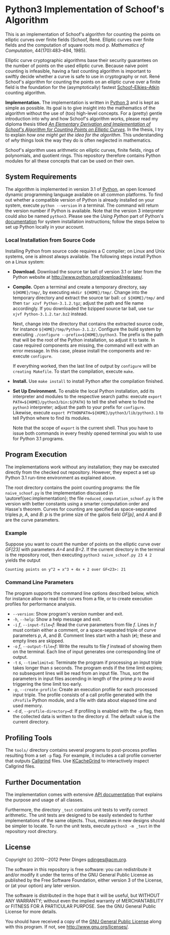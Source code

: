 Python3 Implementation of Schoof's Algorithm
============================================

This is an implementation of Schoof's algorithm for counting the
points on elliptic curves over finite fields (Schoof, René. Elliptic
curves over finite fields and the computation of square roots mod
p. *Mathematics of Computation*, 44(170):483–494, 1985).

Elliptic curve cryptographic algorithms base their security guarantees
on the number of points on the used elliptic curve.  Because naive
point counting is infeasible, having a fast counting algorithm is
important to swiftly decide whether a curve is safe to use in
cryptography or not.  René Schoof's algorithm for counting the points
on an elliptic curve over a finite field is the foundation for the
(asymptotically) fastest [Schoof–Elkies–Atkin][sea-algorithm] counting
algorithm.


**Implementation.**
The implementation is written in [Python 3][python] and is kept as
simple as possible.  Its goal is to give insight into the mathematics
of the algorithm without the use of (too) high-level concepts.  For a
(pretty) gentle introduction into why and how Schoof's algorithm
works, please read my diploma thesis titled
[*An Elementary Derivation and Implementation of Schoof's Algorithm for Counting Points on Elliptic Curves*][thesis].
In the thesis, I try to explain *how one might get the idea for the
algorithm*.  This understanding of *why* things look the way they do
is often neglected in mathematics.

Schoof's algorithm uses arithmetic on elliptic curves, finite fields,
rings of polynomials, and quotient rings.  This repository therefore
contains Python modules for all these concepts that can be used on
their own.


System Requirements
-------------------

The algorithm is implemented in version 3.1 of [Python][python], an
open licensed dynamic programming language available on all common
platforms.  To find out whether a compatible version of Python is
already installed on your system, execute `python --version` in a
terminal.  The command will return the version number if Python is
available.  Note that the version 3 interpreter could also be named
`python3`.  Please see the *Using Python* part of Python's
[documentation][python-using] for system installation instructions;
follow the steps below to set up Python locally in your account.


### Local Installation from Source Code

Installing Python from source code requires a C compiler; on Linux and
Unix systems, one is almost always available.  The following steps
install Python on a Linux system:

* **Download.** Download the source tar ball of version 3.1 or later
  from the Python website at
  <http://www.python.org/download/releases/>.
* **Compile.** Open a terminal and create a temporary directory, say
  `${HOME}/tmp/`, by executing `mkdir ${HOME}/tmp/`.  Change into the
  temporary directory and extract the source tar ball: `cd
  ${HOME}/tmp/` and then `tar xzvf Python-3.1.2.tgz`; adjust the path
  and file name accordingly.  If you downloaded the bzipped source tar
  ball, use `tar xjvf Python-3.1.2.tar.bz2` instead.
  
  Next, change into the directory that contains the extracted source
  code, for instance `${HOME}/tmp/Python-3.1.2/`.  Configure the build
  system by executing `./configure --prefix=${HOME}/python3`.  The
  prefix is the path that will be the root of the Python installation,
  so adjust it to taste.  In case required components are missing, the
  command will exit with an error message.  In this case, please
  install the components and re-execute `configure`.
   
  If everything worked, then the last line of output by `configure`
  will be `creating Makefile`.  To start the compilation, execute
  `make`.    
* **Install.** Use `make install` to install Python after the
  compilation finished.
* **Set Up Environment.** To enable the local Python installation, add
  its interpreter and modules to the respective search paths: execute
  `export PATH=${HOME}/python3/bin:${PATH}` to tell the shell where to
  find the `python3` interpreter; adjust the path to your prefix for
  `configure`.  Likewise, execute `export
  PYTHONPATH=${HOME}/python3/lib/python3.1` to tell Python where to
  find its modules.
    
  Note that the scope of `export` is the current shell.  Thus you have
  to issue both commands in every freshly opened terminal you wish to
  use for Python 3.1 programs.


Program Execution
-----------------

The implementations work without any installation; they may be
executed directly from the checked out repository.  However, they
expect a set up Python 3.1 run-time environment as explained above.

The root directory contains the point counting programs: the file
`naive_schoof.py` is the implementation discussed in
\autoref{sec:implementation}; the file `reduced_computation_schoof.py`
is the version with better constants using a smarter computation order
and Hasse's theorem.  Curves for counting are specified as
space-separated triples *p*, *A*, and *B*: *p* is the prime size of
the galois field *GF[p]*, and *A* and *B* are the curve parameters.

### Example

Suppose you want to count the number of points on the elliptic curve
over *GF[23]* with parameters *A=4* and *B=2*.  If the current
directory in the terminal is the repository root, then
executing `python3 naive_schoof.py 23 4 2` yields the output

~~~~~
Counting points on y^2 = x^3 + 4x + 2 over GF<23>: 21
~~~~~


### Command Line Parameters

The program supports the command line options described below, which
for instance allow to read the curves from a file, or to create
execution profiles for performance analysis.

* `--version`: Show program's version number and exit.
* `-h`, `--help`: Show a help message and exit.
* `-i` *f*, `--input-file=`*f*: Read the curve parameters from file
  *f*.  Lines in *f* must contain either a comment, or a
  space-separated triple of curve parameters *p*, *A*, and *B*.
  Comment lines start with a hash (`#`); these and empty lines are
  skipped.
* `-o` *f*, `--output-file=`*f*: Write the results to file *f* instead
  of showing them on the terminal.  Each line of input generates one
  corresponding line of output.
* `-t` *s*, `--timelimit=`*s*: Terminate the program if processing an
  input triple takes longer than *s* seconds.  The program ends if the
  time limit expires; no subsequent lines will be read from an input
  file.  Thus, sort the parameters in input files ascending in length
  of the prime *p* to avoid triggering the time limit too early.
* `-p`, `--create-profile`: Create an execution profile for each
  processed input triple.  The profile consists of a call profile
  generated with the `cProfile` Python module, and a file with data
  about elapsed time and used memory.
* `-d` *d*, `--profile-directory=`*d*: If profiling is enabled with
  the `-p` flag, then the collected data is written to the directory
  *d*.  The default value is the current directory.


Profiling Tools
---------------

The `tools/` directory contains several programs to post-process
profiles resulting from a set `-p` flag.  For example, it includes a
call profile converter that outputs [Callgrind][callgrind] files.  Use
[KCacheGrind][kcachegrind] to interactively inspect Callgrind files.


Further Documentation
---------------------

The implementation comes with extensive [API documentation][api] that
explains the purpose and usage of all classes.

Furthermore, the directory `_test` contains unit tests to verify
correct arithmetic.  The unit tests are designed to be easily extended
to further implementations of the same objects.  Thus, mistakes in new
designs should be simpler to locate.  To run the unit tests, execute
`python3 -m _test` in the repository root directory.


License
-------

Copyright (c) 2010--2012 Peter Dinges <pdinges@acm.org>.

The software in this repository is free software: you can redistribute
it and/or modify it under the terms of the GNU General Public License
as published by the Free Software Foundation, either version 3 of the
License, or (at your option) any later version.

The software is distributed in the hope that it will be useful, but
WITHOUT ANY WARRANTY; without even the implied warranty of
MERCHANTABILITY or FITNESS FOR A PARTICULAR PURPOSE.  See the GNU
General Public License for more details.

You should have received a copy of the [GNU General Public License][gpl3]
along with this program.  If not, see <http://www.gnu.org/licenses/>.


[api]: https://pdinges.github.com/python-schoof
[callgrind]: http://valgrind.org/info/tools.html "Callgrind is part of the Valgrind tool suite"
[gpl3]: http://opensource.org/licenses/GPL-3.0 "GNU General Public License, version 3"
[kcachegrind]: http://kcachegrind.sourceforge.net/html/Home.html "Interactive viewer for Callgrind files."
[python]: http://python.org "Python Programming Language"
[python-using]: http://docs.python.org/py3k/using/index.html "Python Setup and Usage"
[sea-algorithm]: http://en.wikipedia.org/wiki/Schoof%E2%80%93Elkies%E2%80%93Atkin_algorithm "Schoof-Elkies-Atkin algorithm for counting points on elliptic curves over finite fields."
[thesis]: http://www.elwedgo.de/fileadmin/elwedgo.de/portfolio/diploma_thesis_math/dinges-elementary_schoof_derivation-thesis.pdf
